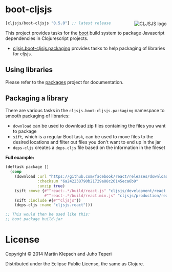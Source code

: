 # boot-cljsjs

<img src="https://dl.dropboxusercontent.com/u/453692/cljsjs-logo.png"
  alt="CLJSJS logo" align="right" />

[](dependency)
```clojure
[cljsjs/boot-cljsjs "0.5.0"] ;; latest release
```
[](/dependency)

This project provides tasks for the [boot][boot] build system to
package Javascript dependencies in Clojurescript projects.

- [cljsjs.boot-cljsjs.packaging][packaging-ns] provides tasks to help
  packaging of libraries for cljsjs.

## Using libraries

Please refer to the [packages][cljsjs-packages] project for documentation.

## Packaging a library

There are various tasks in the `cljsjs.boot-cljsjs.packaging` namespace to smooth
packaging of libraries:

- `download` can be used to download zip files containing the files you want to package
- `sift`, which is a regular Boot task, can be used to move files to the desired locations and filter out files you don't want to end up in the jar
- `deps-cljs` creates a `deps.cljs` file based on the information in the fileset

**Full example:**

```clojure
(deftask package []
  (comp
    (download :url "https://github.com/facebook/react/releases/download/v0.12.2/react-0.12.2.zip"
              :checksum "6a242238790b21729a88c26145eca6b9"
              :unzip true)
    (sift :move {#"^react-.*/build/react.js" "cljsjs/development/react.inc.js"
                 #"^react-.*/build/react.min.js" "cljsjs/production/react.min.inc.js"})
    (sift :include #{#"^cljsjs"})
    (deps-cljs :name "cljsjs.react")))

;; This would then be used like this:
;; boot package build-jar
```

# License

Copyright © 2014 Martin Klepsch and Juho Teperi

Distributed under the Eclipse Public License, the same as Clojure.

[boot]: https://github.com/boot-clj/boot
[cljsjs-packages]: https://github.com/cljsjs/packages
[packaging-ns]: src/cljsjs/boot_cljsjs/packaging.clj
[main-ns]: src/cljsjs/boot_cljsjs.clj
[boot-cljs]: https://github.com/adzerk/boot-cljs
[cljsjs-react]: https://github.com/cljsjs/packages/tree/master/react
